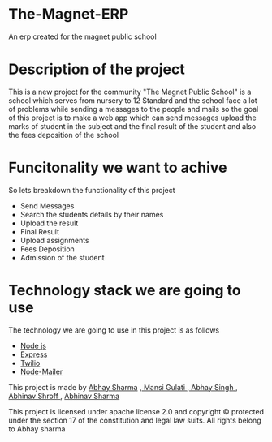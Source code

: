 # The-Magnet-ERP
An erp created for the magnet public school
<link rel="stylesheet" type="text/css" href="https://stackpath.bootstrapcdn.com/bootstrap/4.3.1/css/bootstrap.min.css">


<h1>Description of the project</h1>
<p>
	This is a new project for the community "The Magnet Public School" is a school which serves from nursery to 12 Standard and the school face a lot of problems while sending a messages to the people and mails so the goal of this project is to make a web app which can send messages upload the marks of student in the subject and the final result of the student and also the fees deposition of the school
</p>


<h1>
	Funcitonality we want to achive
</h1>
<p>
	So lets breakdown the functionality of this project
</p>
<ul>
	<li>
		Send Messages
	</li>
	<li>
		Search the students details by their names
	</li>
	<li>
		Upload the result
	</li>
	<li>
		Final Result
	</li>
	<li>
		Upload assignments
	</li>
	<li>
		Fees Deposition
	</li>
	<li>
		Admission of the student
	</li>
</ul>



<h1>
	Technology stack we are going to use
</h1>
<p>
	The technology we are going to use in this project is as follows
</p>
<ul>
	<li>
		<a href="https://nodejs.org/en/" target="_blank" class="btn btn-success"><span class="text-white">Node js</span></a>
	</li>
	<li>
		<a href="https://expressjs.com/" target="_blank" class="btn btn-success"><span class="text-white">Express</span></a>
	</li>
	<li>
		<a href="https://twilio.com/" target="_blank" class="btn btn-success"><span class="text-white">Twilio</span></a>
	</li>
	<li>
		<div class="btn btn-success">
		<a href="https://www.nodemailer.com/" target="_blank" ><span class="text-white">Node-Mailer</span></a>
		</div>
	</li>



</ul>

<p>
	This project is made by <a href="https://github.com/Daggron">Abhay Sharma</a> ,<a href="https://github.com/Daggron"> Mansi Gulati </a> ,<a href="https://github.com/Daggron"> Abhay Singh  </a>, <a href="https://github.com/Daggron">Abhinav Shroff </a> , <a href="https://github.com/Daggron">Abhinav Sharma </a>
</p>

<p>
	This project is licensed under apache license 2.0  and copyright &copy; protected under the section 17 of the constitution and legal law suits.
	All rights belong to Abhay sharma
</p>